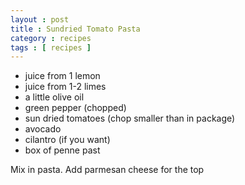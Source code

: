 ```yaml
---
layout : post
title : Sundried Tomato Pasta
category : recipes
tags : [ recipes ]
---
```

* juice from 1 lemon
* juice from 1-2 limes
* a little olive oil
* green pepper (chopped)
* sun dried tomatoes (chop smaller than in package)
* avocado
* cilantro (if you want)
* box of penne past

Mix in pasta. Add parmesan cheese for the top
